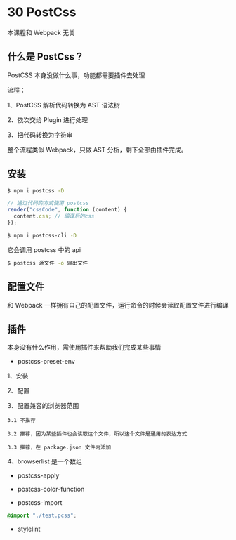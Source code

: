 # 30 PostCss

本课程和 Webpack 无关

## 什么是 PostCss？

PostCSS 本身没做什么事，功能都需要插件去处理

流程：

1、PostCSS 解析代码转换为 AST 语法树

2、依次交给 Plugin 进行处理

3、把代码转换为字符串

整个流程类似 Webpack，只做 AST 分析，剩下全部由插件完成。

## 安装

```bash
$ npm i postcss -D
```

```js
// 通过代码的方式使用 postcss
render("cssCode", function (content) {
  content.css; // 编译后的css
});
```

```bash
$ npm i postcss-cli -D
```

它会调用 postcss 中的 api

```bash
$ postcss 源文件 -o 输出文件
```

## 配置文件

和 Webpack 一样拥有自己的配置文件，运行命令的时候会读取配置文件进行编译

## 插件

本身没有什么作用，需使用插件来帮助我们完成某些事情

- postcss-preset-env

1、安装

2、配置

3、配置兼容的浏览器范围

    3.1 不推荐

    3.2 推荐，因为某些插件也会读取这个文件，所以这个文件是通用的表达方式

    3.3 推荐，在 package.json 文件内添加

4、browserlist 是一个数组

- postcss-apply

- postcss-color-function

- postcss-import

```css
@import "./test.pcss";
```

- stylelint